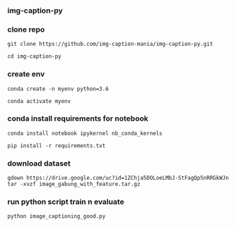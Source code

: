 ### img-caption-py

### clone repo
    
    git clone https://github.com/img-caption-mania/img-caption-py.git
    
    cd img-caption-py

### create env

    conda create -n myenv python=3.6
    
    conda activate myenv

### conda install requirements for notebook
    
    conda install notebook ipykernel nb_conda_kernels
    
    pip install -r requirements.txt


### download dataset
    
    gdown https://drive.google.com/uc?id=1ZChja5DOLoeLMbJ-StFagQp5nRRGkWJn
    tar -xvzf image_gabung_with_feature.tar.gz
    
### run python script train n evaluate

    python image_captioning_good.py
